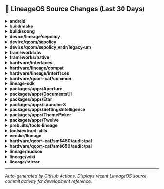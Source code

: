 ## 📜 LineageOS Source Changes (Last 30 Days)

<details>
<summary><b>android</b></summary>

- [e3425b2](https://github.com/LineageOS/android/commit/e3425b2) lineage: Sunset LiveDisplay HIDL
  
  Author: Bruno Martins  
  Date: Mon Aug 18 19:21:26 2025 +0000

- [c624338](https://github.com/LineageOS/android/commit/c624338) manifest: Drop superproject tag
  
  Author: Alexander Koskovich  
  Date: Sun Aug 17 22:12:20 2025 +0000

- [56057a7](https://github.com/LineageOS/android/commit/56057a7) manifest: Unfork cronet
  
  Author: Nolen Johnson  
  Date: Fri Aug 15 20:01:41 2025 +0000

- [050d4d5](https://github.com/LineageOS/android/commit/050d4d5) manifest: Unfork more repos
  
  Author: Michael Bestas  
  Date: Wed Jul 23 19:31:26 2025 +0300

- [dd093eb](https://github.com/LineageOS/android/commit/dd093eb) manifest: Unfork repos with no changes
  
  Author: Michael Bestas  
  Date: Mon Jul 21 14:20:45 2025 +0300


</details>

<details>
<summary><b>build/make</b></summary>

- [7631c3c](https://github.com/LineageOS/android_build/commit/7631c3c) Revert &quot;Drop legacy vboot support.&quot;
  
  Author: Nolen Johnson  
  Date: Mon Aug 11 14:25:30 2025 -0400

- [8401cef](https://github.com/LineageOS/android_build/commit/8401cef) releasetools: Unconditionally store recovery.img in non-A/B OTA
  
  Author: LuK1337  
  Date: Mon Aug 11 14:23:48 2025 -0400

- [5316e57](https://github.com/LineageOS/android_build/commit/5316e57) releasetools: Make recovery patch use bsdiff exclusively
  
  Author: Gérard Parat  
  Date: Mon Aug 11 14:23:47 2025 -0400

- [745a0b1](https://github.com/LineageOS/android_build/commit/745a0b1) build: Enable super image build rules depending on single super block device
  
  Author: Yumi Yukimura  
  Date: Mon Aug 11 14:21:32 2025 -0400

- [60a3fda](https://github.com/LineageOS/android_build/commit/60a3fda) releasetools: Pass non-sparse super_empty.img to update_dynamic_partitions()
  
  Author: Yumi Yukimura  
  Date: Mon Aug 11 14:21:32 2025 -0400

- [670cbe1](https://github.com/LineageOS/android_build/commit/670cbe1) releasetools: build_super_image: Do not set readonly attr
  
  Author: Yumi Yukimura  
  Date: Mon Aug 11 14:21:32 2025 -0400

- [3469556](https://github.com/LineageOS/android_build/commit/3469556) Fix unified a/b zip generation failure
  
  Author: Aaron Kling  
  Date: Sun Jul 27 23:22:14 2025 -0400

- [d27fe35](https://github.com/LineageOS/android_build/commit/d27fe35) releasetools: Fallback to calculated fp if partition fp is missing
  
  Author: Aaron Kling  
  Date: Sun Jul 27 23:22:05 2025 -0400

- [fcc3738](https://github.com/LineageOS/android_build/commit/fcc3738) build: Separate commands in recovery foreach loops
  
  Author: Matt Mower  
  Date: Sat Jul 26 15:22:42 2025 +0100

- [6d27abb](https://github.com/LineageOS/android_build/commit/6d27abb) build: recovery: Support adding device-specific items
  
  Author: Tom Marshall  
  Date: Sat Jul 26 15:09:49 2025 +0100

- [e9e3c97](https://github.com/LineageOS/android_build/commit/e9e3c97) releasetools: squash backuptool support
  
  Author: Chris Soyars  
  Date: Sun Jul 20 16:56:17 2025 +0300

- [69ccf41](https://github.com/LineageOS/android_build/commit/69ccf41) build: ota: Support for install tools in /tmp/install
  
  Author: Tom Marshall  
  Date: Sun Jul 20 16:55:32 2025 +0300

- [81341d0](https://github.com/LineageOS/android_build/commit/81341d0) Add build support for XZ ramdisks
  
  Author: Luca Stefani  
  Date: Sun Jul 20 16:52:52 2025 +0300

- [f20f923](https://github.com/LineageOS/android_build/commit/f20f923) Fix recovery image generation with LZ4 compressed ramdisk
  
  Author: Arne Coucheron  
  Date: Sun Jul 20 16:52:51 2025 +0300

- [d39d7ac](https://github.com/LineageOS/android_build/commit/d39d7ac) build: Introduce android-info-extra.txt support
  
  Author: Bruno Martins  
  Date: Sun Jul 20 16:52:51 2025 +0300

- [2f8f168](https://github.com/LineageOS/android_build/commit/2f8f168) core: Treat vendor/lineage-priv/* as release-keys
  
  Author: LuK1337  
  Date: Sun Jul 20 16:52:51 2025 +0300

- [583d986](https://github.com/LineageOS/android_build/commit/583d986) Conditionally use Unix epoch time for build incremental
  
  Author: Michael Bestas  
  Date: Sun Jul 20 16:52:51 2025 +0300

- [da5e0f6](https://github.com/LineageOS/android_build/commit/da5e0f6) core: Allow overriding device/model/name/fingerprint properties
  
  Author: LuK1337  
  Date: Sun Jul 20 16:52:51 2025 +0300

- [74630ce](https://github.com/LineageOS/android_build/commit/74630ce) Export PRODUCT_BUILD_PROP_OVERRIDES to soong
  
  Author: Luca Stefani  
  Date: Sun Jul 20 16:52:51 2025 +0300

- [fef05fc](https://github.com/LineageOS/android_build/commit/fef05fc) releasetools: Handle build description not ending in -keys
  
  Author: Michael Bestas  
  Date: Sun Jul 20 16:52:51 2025 +0300

- [adb5003](https://github.com/LineageOS/android_build/commit/adb5003) releasetools: Fix fstab path detection when input_file is a path to zip
  
  Author: LuK1337  
  Date: Sun Jul 20 16:52:51 2025 +0300

- [02d080f](https://github.com/LineageOS/android_build/commit/02d080f) releasetools: Add script to sign zips
  
  Author: Gabriele M  
  Date: Sun Jul 20 16:52:51 2025 +0300

- [9c625a2](https://github.com/LineageOS/android_build/commit/9c625a2) releasetools: support reading release keys out of some sort of command
  
  Author: Tom Powell  
  Date: Sun Jul 20 16:52:51 2025 +0300

- [f3f13de](https://github.com/LineageOS/android_build/commit/f3f13de) Add bluetooth to default key map
  
  Author: HZ  
  Date: Sun Jul 20 16:52:51 2025 +0300

- [de770fc](https://github.com/LineageOS/android_build/commit/de770fc) Don&#x27;t set PRODUCT_ENABLE_UFFD_GC by default
  
  Author: Chirayu Desai  
  Date: Sun Jul 20 16:52:51 2025 +0300

- [4b90ddb](https://github.com/LineageOS/android_build/commit/4b90ddb) Add `CHRE_DAEMON_LOAD_INTO_SENSORSPD` to soong_config_variable
  
  Author: Michael Bestas  
  Date: Sun Jul 20 16:52:51 2025 +0300

- [feaa8bf](https://github.com/LineageOS/android_build/commit/feaa8bf) layoutlib: Use wildcard to find device overlays
  
  Author: Dmitrii  
  Date: Sun Jul 20 16:52:51 2025 +0300

- [f824af2](https://github.com/LineageOS/android_build/commit/f824af2) Remove non-existent com.android.ranging package
  
  Author: Thomas Turner  
  Date: Sun Jul 20 16:52:51 2025 +0300

- [c0add17](https://github.com/LineageOS/android_build/commit/c0add17) Disable Traceur for non eng-builds
  
  Author: Aaron Kling  
  Date: Sun Jul 20 16:52:51 2025 +0300

- [e45b7fa](https://github.com/LineageOS/android_build/commit/e45b7fa) Unset BOARD_EXT4_SHARE_DUP_BLOCKS
  
  Author: LuK1337  
  Date: Sun Jul 20 16:52:51 2025 +0300

- [25c709c](https://github.com/LineageOS/android_build/commit/25c709c) build_image: Allow disabling custom inode count calculation
  
  Author: Christian Oder  
  Date: Sun Jul 20 16:52:51 2025 +0300

- [1e56910](https://github.com/LineageOS/android_build/commit/1e56910) releasetools: Use the first entry of a mount point when reading fstab
  
  Author: Brint E. Kriebel  
  Date: Sun Jul 20 16:52:51 2025 +0300

- [eea3865](https://github.com/LineageOS/android_build/commit/eea3865) Edify: Add abort message for bootloader asserts
  
  Author: Matt Mower  
  Date: Sun Jul 20 16:52:51 2025 +0300

- [4f58a70](https://github.com/LineageOS/android_build/commit/4f58a70) ota: Disable downgrade check
  
  Author: Andrew Dodd  
  Date: Sun Jul 20 16:52:51 2025 +0300

- [4963706](https://github.com/LineageOS/android_build/commit/4963706) Add TARGET_RECOVERY_DEFAULT_TOUCH_ROTATION flag
  
  Author: LuK1337  
  Date: Sun Jul 20 16:52:51 2025 +0300

- [0c0e9a3](https://github.com/LineageOS/android_build/commit/0c0e9a3) Remove unused locale data for recovery
  
  Author: Alessandro Astone  
  Date: Sun Jul 20 16:52:50 2025 +0300

- [f4cbb91](https://github.com/LineageOS/android_build/commit/f4cbb91) Add blank_unblank_on_init to PRIVATE_RECOVERY_UI_PROPERTIES
  
  Author: Michael Bestas  
  Date: Sun Jul 20 16:52:50 2025 +0300

- [df6b67a](https://github.com/LineageOS/android_build/commit/df6b67a) Allow setting the recovery density separately from the aapt config
  
  Author: Chirayu Desai  
  Date: Sun Jul 20 16:52:50 2025 +0300

- [c3049a9](https://github.com/LineageOS/android_build/commit/c3049a9) Don&#x27;t enable ADB by default on userdebug builds
  
  Author: Michael Bestas  
  Date: Sun Jul 20 16:52:50 2025 +0300

- [9a71028](https://github.com/LineageOS/android_build/commit/9a71028) Allow override of device asserts, including multi-device support.
  
  Author: Steve Kondik  
  Date: Sun Jul 20 16:52:50 2025 +0300


</details>

<details>
<summary><b>build/soong</b></summary>

- [877867f](https://github.com/LineageOS/android_build_soong/commit/877867f) Revert &quot;Replace qti_kernel_headers with generated_kernel_headers&quot;
  
  Author: Michael Bestas  
  Date: Sun Jul 20 17:40:25 2025 +0300


</details>

<details>
<summary><b>device/lineage/sepolicy</b></summary>

- [2337132](https://github.com/LineageOS/android_device_lineage_sepolicy/commit/2337132) lineage: Remove LiveDisplay HIDL rules
  
  Author: Bruno Martins  
  Date: Sun Aug 17 00:00:52 2025 +0100

- [f17befc](https://github.com/LineageOS/android_device_lineage_sepolicy/commit/f17befc) common: Add AIDL LiveDisplay sysfs HAL
  
  Author: Yumi Yukimura  
  Date: Sat Aug 16 23:03:35 2025 +0100

- [2438a2a](https://github.com/LineageOS/android_device_lineage_sepolicy/commit/2438a2a) qcom: Label AIDL LiveDisplay SDM HAL
  
  Author: LuK1337  
  Date: Sat Aug 16 23:03:03 2025 +0100

- [80894be](https://github.com/LineageOS/android_device_lineage_sepolicy/commit/80894be) common: Add LiveDisplay AIDL interface
  
  Author: LuK1337  
  Date: Sat Aug 16 23:03:03 2025 +0100

- [a9abdf4](https://github.com/LineageOS/android_device_lineage_sepolicy/commit/a9abdf4) common: Remove fastcharge HIDL rules
  
  Author: Michael Bestas  
  Date: Sat Aug 16 23:03:03 2025 +0100

- [ecde594](https://github.com/LineageOS/android_device_lineage_sepolicy/commit/ecde594) common: Label vendor.lineage.health.IFastCharge/default
  
  Author: LuK1337  
  Date: Sat Aug 16 23:03:03 2025 +0100

- [5844045](https://github.com/LineageOS/android_device_lineage_sepolicy/commit/5844045) qcom: Remove cryptfshw remnants
  
  Author: Bruno Martins  
  Date: Sat Aug 16 23:03:01 2025 +0100


</details>

<details>
<summary><b>device/qcom/sepolicy</b></summary>

- [e9336a0](https://github.com/LineageOS/android_device_qcom_sepolicy/commit/e9336a0) AKS: sepolicy for gamepad
  
  Author: quic_farenl  
  Date: Mon Jul 21 14:15:20 2025 +0300

- [7d2161a](https://github.com/LineageOS/android_device_qcom_sepolicy/commit/7d2161a) Revert &quot;sepolicy: Allow isolated_compute_app to be a client of DSP HAL&quot;
  
  Author: Michael Bestas  
  Date: Mon Jul 21 14:15:20 2025 +0300

- [775be6b](https://github.com/LineageOS/android_device_qcom_sepolicy/commit/775be6b) Revert &quot;Add LocAidlGnss service in hal_gnss_service domain&quot;
  
  Author: Michael Bestas  
  Date: Mon Jul 21 14:15:20 2025 +0300


</details>

<details>
<summary><b>device/qcom/sepolicy_vndr/legacy-um</b></summary>

- [fc367b4](https://github.com/LineageOS/android_device_qcom_sepolicy_vndr/commit/fc367b4) sepolicy: holi: Label pmr735a power supply nodes
  
  Author: LuK1337  
  Date: Mon Aug 4 15:56:22 2025 +0200


</details>

<details>
<summary><b>frameworks/av</b></summary>

- [5cad168](https://github.com/LineageOS/android_frameworks_av/commit/5cad168) libstagefright: Conditionally disable `thumbnail_block_model`
  
  Author: ahnet-69  
  Date: Wed Jul 30 16:57:26 2025 +0000


</details>

<details>
<summary><b>frameworks/native</b></summary>

- [3ae992f8](https://github.com/LineageOS/android_frameworks_native/commit/3ae992f8) libgui: reset buffer count to max slots instead of returning BAD_VALUE.
  
  Author: Rajat Yadav  
  Date: Wed Jul 30 01:30:55 2025 +0300


</details>

<details>
<summary><b>hardware/interfaces</b></summary>

- [a29bff7](https://github.com/LineageOS/android_hardware_interfaces/commit/a29bff7) compatibility_matrices: Bring HIDL Radio entries to FCM 7
  
  Author: Yumi Yukimura  
  Date: Mon Aug 11 19:31:45 2025 -0400

- [481d0d8](https://github.com/LineageOS/android_hardware_interfaces/commit/481d0d8) cec: Don&#x27;t spam &quot;Machine is not on the network&quot;
  
  Author: Nolen Johnson  
  Date: Sun Aug 10 22:19:20 2025 -0400

- [9d787eb](https://github.com/LineageOS/android_hardware_interfaces/commit/9d787eb) bluetooth: do not fatally error on unknown packet types
  
  Author: Billy Laws  
  Date: Sun Aug 10 22:19:20 2025 -0400

- [d3e0390](https://github.com/LineageOS/android_hardware_interfaces/commit/d3e0390) audio: Verify that hal implements get_audio_port before calling
  
  Author: Aaron Kling  
  Date: Sun Aug 10 22:19:20 2025 -0400

- [2ac433b](https://github.com/LineageOS/android_hardware_interfaces/commit/2ac433b) compatibility_matrices: Add kernel_config_s_4.14
  
  Author: Michael Bestas  
  Date: Thu Jul 31 00:46:02 2025 +0300

- [ed83fec](https://github.com/LineageOS/android_hardware_interfaces/commit/ed83fec) interfaces: fix disable_configstore
  
  Author: Dmitrii  
  Date: Thu Jul 31 00:46:01 2025 +0300

- [308d97f](https://github.com/LineageOS/android_hardware_interfaces/commit/308d97f) radiocompat: Implement iccCloseLogicalChannelWithSessionInfo()
  
  Author: LuK1337  
  Date: Thu Jul 31 00:46:01 2025 +0300

- [add589f](https://github.com/LineageOS/android_hardware_interfaces/commit/add589f) compatibility_matrices: Allow radio 1.5 on target-level 6
  
  Author: Yumi Yukimura  
  Date: Thu Jul 31 00:46:01 2025 +0300

- [f1b0dfc](https://github.com/LineageOS/android_hardware_interfaces/commit/f1b0dfc) Camera: Remap camera IDs by property if it is defined
  
  Author: Ivan Vecera  
  Date: Thu Jul 31 00:46:01 2025 +0300

- [e8b756c](https://github.com/LineageOS/android_hardware_interfaces/commit/e8b756c) Camera: Maintain set of non-external cameras
  
  Author: Ivan Vecera  
  Date: Thu Jul 31 00:46:01 2025 +0300

- [3f55060](https://github.com/LineageOS/android_hardware_interfaces/commit/3f55060) fpc: Fix potential nullptr derefs
  
  Author: LuK1337  
  Date: Thu Jul 31 00:46:01 2025 +0300

- [53af31a](https://github.com/LineageOS/android_hardware_interfaces/commit/53af31a) Revert &quot;fpc: keep fpc in system-background&quot;
  
  Author: Jake Weinstein  
  Date: Thu Jul 31 00:46:01 2025 +0300

- [ace5734](https://github.com/LineageOS/android_hardware_interfaces/commit/ace5734) btaudio: aidl: add 16 bit sample rate for aptX offloading
  
  Author: klozz  
  Date: Thu Jul 31 00:46:01 2025 +0300

- [a3647b0](https://github.com/LineageOS/android_hardware_interfaces/commit/a3647b0) btaudio: aidl: Support offloading all LDAC qualities
  
  Author: Adithya R  
  Date: Thu Jul 31 00:46:01 2025 +0300

- [94b0639](https://github.com/LineageOS/android_hardware_interfaces/commit/94b0639) camera: Make overrideFormat from reserved fields opt-in
  
  Author: Rohit Sekhar  
  Date: Thu Jul 31 00:46:01 2025 +0300

- [3965516](https://github.com/LineageOS/android_hardware_interfaces/commit/3965516) frameworks: Update HIDL overrideFormat from HAL
  
  Author: Abhijit Trivedi  
  Date: Thu Jul 31 00:46:01 2025 +0300


</details>

<details>
<summary><b>hardware/lineage/compat</b></summary>

- [6fc7494](https://github.com/LineageOS/android_hardware_lineage_compat/commit/6fc7494) compat: Provide libui-v34
  
  Author: Frost  
  Date: Wed Jul 30 17:04:35 2025 +0300

- [1628d05](https://github.com/LineageOS/android_hardware_lineage_compat/commit/1628d05) compat: Provide libaudioroute-v34
  
  Author: basamaryan  
  Date: Mon Jul 21 11:41:18 2025 +0000


</details>

<details>
<summary><b>hardware/lineage/interfaces</b></summary>

- [8f9bf70](https://github.com/LineageOS/android_hardware_lineage_interfaces/commit/8f9bf70) livedisplay: Sunset HIDL
  
  Author: Bruno Martins  
  Date: Mon Aug 18 19:21:25 2025 +0000

- [24128f2](https://github.com/LineageOS/android_hardware_lineage_interfaces/commit/24128f2) fastcharge: Sunset HIDL
  
  Author: Michael Bestas  
  Date: Mon Aug 18 19:21:25 2025 +0000

- [ffee52d](https://github.com/LineageOS/android_hardware_lineage_interfaces/commit/ffee52d) livedisplay: sdm: Initial AIDL port
  
  Author: LuK1337  
  Date: Mon Aug 18 19:21:25 2025 +0000

- [7c08240](https://github.com/LineageOS/android_hardware_lineage_interfaces/commit/7c08240) livedisplay: Add AIDL interface
  
  Author: LuK1337  
  Date: Mon Aug 18 19:21:25 2025 +0000

- [92b86da](https://github.com/LineageOS/android_hardware_lineage_interfaces/commit/92b86da) health: Clean up ChargingControl includes
  
  Author: Bruno Martins  
  Date: Mon Aug 18 19:21:25 2025 +0000

- [b1cb282](https://github.com/LineageOS/android_hardware_lineage_interfaces/commit/b1cb282) health: Explicitly declare AIDL version in VINTF
  
  Author: Bruno Martins  
  Date: Mon Aug 18 19:21:25 2025 +0000

- [06f759c](https://github.com/LineageOS/android_hardware_lineage_interfaces/commit/06f759c) health: Implement IFastCharge interface
  
  Author: LuK1337  
  Date: Mon Aug 18 19:21:25 2025 +0000

- [08503d5](https://github.com/LineageOS/android_hardware_lineage_interfaces/commit/08503d5) Remove old Broadcom NFC impl
  
  Author: Bruno Martins  
  Date: Sun Aug 17 17:44:24 2025 +0000


</details>

<details>
<summary><b>hardware/qcom-caf/common</b></summary>

- [8e91e46](https://github.com/LineageOS/android_hardware_qcom-caf_common/commit/8e91e46) rfs: Add modem_firmware to RFS install targets
  
  Author: kmiit  
  Date: Sun Aug 10 08:43:34 2025 +0000

- [9c45155](https://github.com/LineageOS/android_hardware_qcom-caf_common/commit/9c45155) qcom: Map kernel headers to generated_kernel_headers
  
  Author: Michael Bestas  
  Date: Sun Jul 20 23:36:59 2025 +0300

- [3be73bc](https://github.com/LineageOS/android_hardware_qcom-caf_common/commit/3be73bc) qcom: Split soong configs for STHAL
  
  Author: Michael Bestas  
  Date: Sun Jul 20 23:36:56 2025 +0300

- [76dca5b](https://github.com/LineageOS/android_hardware_qcom-caf_common/commit/76dca5b) common: Add liboemcrypto.so to vendor linker config
  
  Author: LuK1337  
  Date: Sun Jul 20 22:01:03 2025 +0200


</details>

<details>
<summary><b>lineage-sdk</b></summary>

- [3831b61](https://github.com/LineageOS/android_lineage-sdk/commit/3831b61) sdk: Remove LiveDisplay HIDL support
  
  Author: Bruno Martins  
  Date: Sat Aug 16 20:42:12 2025 +0200

- [ff48520](https://github.com/LineageOS/android_lineage-sdk/commit/ff48520) Wire up AIDL LiveDisplay HAL
  
  Author: LuK1337  
  Date: Sat Aug 16 20:37:46 2025 +0200

- [e3790a3](https://github.com/LineageOS/android_lineage-sdk/commit/e3790a3) sdk: Add lineagehealth IFastCharge interface support
  
  Author: LuK1337  
  Date: Sat Aug 16 20:37:44 2025 +0200

- [16a2a81](https://github.com/LineageOS/android_lineage-sdk/commit/16a2a81) LineageHardwareManager: Restore FEATURE_SUNLIGHT_ENHANCEMENT case
  
  Author: Bruno Martins  
  Date: Sat Aug 16 15:09:44 2025 +0100

- [c4ce388](https://github.com/LineageOS/android_lineage-sdk/commit/c4ce388) health: Fix limit notification
  
  Author: Luofan Chen  
  Date: Wed Jul 30 01:44:48 2025 +0300

- [cea2b3c](https://github.com/LineageOS/android_lineage-sdk/commit/cea2b3c) health: Implement new charging control battery listener
  
  Author: Luofan Chen  
  Date: Wed Jul 30 01:44:46 2025 +0300


</details>

<details>
<summary><b>packages/apps/Aperture</b></summary>

- [82d6068](https://github.com/LineageOS/android_packages_apps_Aperture/commit/82d6068) Aperture: Update CameraX to 1.5.0-rc01
  
  Author: LuK1337  
  Date: Wed Aug 13 20:29:33 2025 +0200

- [f1d7cb0](https://github.com/LineageOS/android_packages_apps_Aperture/commit/f1d7cb0) Aperture: Update CameraX to 1.5.0-beta02
  
  Author: LuK1337  
  Date: Wed Aug 13 19:38:01 2025 +0200

- [7f948a8](https://github.com/LineageOS/android_packages_apps_Aperture/commit/7f948a8) Automatic translation import
  
  Author: LineageOS Infra  
  Date: Fri Aug 1 21:13:43 2025 +0000


</details>

<details>
<summary><b>packages/apps/DocumentsUI</b></summary>

- [deb341e](https://github.com/LineageOS/android_packages_apps_DocumentsUI/commit/deb341e) DocumentsUI: add icons for shortcuts
  
  Author: Timi Rautamäki  
  Date: Wed Jul 30 01:27:22 2025 +0300

- [12dabaa](https://github.com/LineageOS/android_packages_apps_DocumentsUI/commit/12dabaa) DocumentsUI: add feature for adding shortcuts to launcher
  
  Author: Timi Rautamäki  
  Date: Wed Jul 30 01:27:22 2025 +0300

- [e4f8af6](https://github.com/LineageOS/android_packages_apps_DocumentsUI/commit/e4f8af6) DocumentsUI: Bring in the new icon
  
  Author: Asher Simonds  
  Date: Wed Jul 30 01:27:17 2025 +0300


</details>

<details>
<summary><b>packages/apps/Etar</b></summary>

- [a776cef](https://github.com/LineageOS/android_packages_apps_Etar/commit/a776cef) Etar: ./gradlew generateBp
  
  Author: LuK1337  
  Date: Fri Aug 1 10:42:49 2025 +0200

- [1d22fbf](https://github.com/LineageOS/android_packages_apps_Etar/commit/1d22fbf) Merge tag &#x27;v1.0.51&#x27; of https://github.com/Etar-Group/Etar-Calendar into lineage-23.0
  
  Author: LuK1337  
  Date: Fri Aug 1 10:39:45 2025 +0200

- [4ad343e](https://github.com/LineageOS/android_packages_apps_Etar/commit/4ad343e) New version 1.0.51
  
  Author: Gitsaibot  
  Date: Fri Aug 1 09:20:46 2025 +0200

- [5b1382a](https://github.com/LineageOS/android_packages_apps_Etar/commit/5b1382a) Bump gradle version
  
  Author: Jochen Sprickerhof  
  Date: Fri Aug 1 08:57:35 2025 +0200

- [cbda6f1](https://github.com/LineageOS/android_packages_apps_Etar/commit/cbda6f1) Update time zone database to 2025b
  
  Author: Jochen Sprickerhof  
  Date: Fri Aug 1 08:46:30 2025 +0200

- [f67a527](https://github.com/LineageOS/android_packages_apps_Etar/commit/f67a527) Fix Event date picker for end date always preselects start
  
  Author: Gitsaibot  
  Date: Fri Aug 1 08:20:47 2025 +0200

- [ce5e43d](https://github.com/LineageOS/android_packages_apps_Etar/commit/ce5e43d) Bump org.jetbrains.gradle.plugin.idea-ext from 1.1.10 to 1.2
  
  Author: dependabot[bot]  
  Date: Fri Aug 1 08:06:03 2025 +0200

- [529b1b7](https://github.com/LineageOS/android_packages_apps_Etar/commit/529b1b7) Bump androidx.lifecycle:lifecycle-livedata-ktx from 2.9.1 to 2.9.2
  
  Author: dependabot[bot]  
  Date: Fri Aug 1 08:04:31 2025 +0200

- [5ac014f](https://github.com/LineageOS/android_packages_apps_Etar/commit/5ac014f) Bump agp from 8.11.0 to 8.11.1
  
  Author: dependabot[bot]  
  Date: Fri Aug 1 08:04:08 2025 +0200

- [72d13f7](https://github.com/LineageOS/android_packages_apps_Etar/commit/72d13f7) Translated using Weblate (Korean)
  
  Author: 안세훈  
  Date: Fri Aug 1 08:00:51 2025 +0200

- [c3fb32a](https://github.com/LineageOS/android_packages_apps_Etar/commit/c3fb32a) Translated using Weblate (Ukrainian)
  
  Author: Максим Горпиніч  
  Date: Fri Aug 1 08:00:51 2025 +0200

- [85b6063](https://github.com/LineageOS/android_packages_apps_Etar/commit/85b6063) Translated using Weblate (Latvian)
  
  Author: Edgars Andersons  
  Date: Fri Aug 1 08:00:51 2025 +0200

- [ba766fb](https://github.com/LineageOS/android_packages_apps_Etar/commit/ba766fb) Translated using Weblate (French)
  
  Author: Antonin Del Fabbro  
  Date: Fri Aug 1 08:00:51 2025 +0200

- [af6186b](https://github.com/LineageOS/android_packages_apps_Etar/commit/af6186b) Translated using Weblate (French)
  
  Author: Antonin Del Fabbro  
  Date: Fri Aug 1 08:00:51 2025 +0200

- [0198526](https://github.com/LineageOS/android_packages_apps_Etar/commit/0198526) Translated using Weblate (Dutch)
  
  Author: Stephan Paternotte  
  Date: Fri Aug 1 08:00:51 2025 +0200

- [813508a](https://github.com/LineageOS/android_packages_apps_Etar/commit/813508a) Translated using Weblate (Japanese)
  
  Author: Kazushi Hayama  
  Date: Fri Aug 1 08:00:51 2025 +0200

- [0320df9](https://github.com/LineageOS/android_packages_apps_Etar/commit/0320df9) Translated using Weblate (German)
  
  Author: skdubg  
  Date: Fri Aug 1 08:00:51 2025 +0200

- [dea7730](https://github.com/LineageOS/android_packages_apps_Etar/commit/dea7730) Translated using Weblate (Czech)
  
  Author: Fjuro  
  Date: Fri Aug 1 08:00:51 2025 +0200

- [6f2ca62](https://github.com/LineageOS/android_packages_apps_Etar/commit/6f2ca62) Replace Activity with Context so that the function isSystemInDarkTheme() can be called with any context.
  
  Author: Gitsaibot  
  Date: Thu Jul 31 19:47:19 2025 +0200

- [3739be8](https://github.com/LineageOS/android_packages_apps_Etar/commit/3739be8) Improve readability of &quot;guest badge&quot; and solve lint warnings
  
  Author: Gitsaibot  
  Date: Thu Jul 31 19:47:19 2025 +0200

- [d894020](https://github.com/LineageOS/android_packages_apps_Etar/commit/d894020) Replace deprecated onBackPressed() with getOnBackPressedDispatcher()
  
  Author: Gitsaibot  
  Date: Thu Jul 31 19:47:19 2025 +0200

- [7878e3c](https://github.com/LineageOS/android_packages_apps_Etar/commit/7878e3c) Improve guest selection style so that the colors match the different themes. Also added support for vectorDrawables.
  
  Author: Gitsaibot  
  Date: Mon Jul 28 14:11:10 2025 +0200

- [e30b6fe](https://github.com/LineageOS/android_packages_apps_Etar/commit/e30b6fe) Replace baseline vector icon with the corresponding outline version.
  
  Author: Gitsaibot  
  Date: Sun Jul 27 14:06:09 2025 +0200

- [7328e28](https://github.com/LineageOS/android_packages_apps_Etar/commit/7328e28) Revert &quot;Enable automatic per-app language support (Closes: #1497)&quot;
  
  Author: LuK1337  
  Date: Fri Jul 25 23:52:56 2025 +0200

- [be205f6](https://github.com/LineageOS/android_packages_apps_Etar/commit/be205f6) Etar: Hardcode Build.VERSION_CODES.VANILLA_ICE_CREAM to 35
  
  Author: LuK1337  
  Date: Fri Jul 25 23:52:56 2025 +0200

- [d529679](https://github.com/LineageOS/android_packages_apps_Etar/commit/d529679) Etar: Override androidx.startup.InitializationProvider authority name
  
  Author: Michael Bestas  
  Date: Fri Jul 25 23:52:56 2025 +0200

- [d25bdf4](https://github.com/LineageOS/android_packages_apps_Etar/commit/d25bdf4) Etar: Switch back to AOSP application name
  
  Author: Michael Bestas  
  Date: Fri Jul 25 23:52:56 2025 +0200

- [f20d1fb](https://github.com/LineageOS/android_packages_apps_Etar/commit/f20d1fb) Etar: Dynamic icon
  
  Author: Asher Simonds  
  Date: Fri Jul 25 23:52:56 2025 +0200

- [2fef515](https://github.com/LineageOS/android_packages_apps_Etar/commit/2fef515) Etar: Bring in the new icon
  
  Author: Asher Simonds  
  Date: Fri Jul 25 23:52:56 2025 +0200

- [fecffe4](https://github.com/LineageOS/android_packages_apps_Etar/commit/fecffe4) Etar: Add GitHub actions build workflow
  
  Author: LuK1337  
  Date: Fri Jul 25 23:52:56 2025 +0200

- [0a0b7b1](https://github.com/LineageOS/android_packages_apps_Etar/commit/0a0b7b1) Etar: Switch to non-ktx androidx.preference:preference
  
  Author: LuK1337  
  Date: Fri Jul 25 23:52:56 2025 +0200

- [725cc98](https://github.com/LineageOS/android_packages_apps_Etar/commit/725cc98) Etar: Setup AOSP build
  
  Author: LuK1337  
  Date: Fri Jul 25 23:52:55 2025 +0200

- [7c3911c](https://github.com/LineageOS/android_packages_apps_Etar/commit/7c3911c) Drop checkPermission
  
  Author: Jochen Sprickerhof  
  Date: Fri Jul 25 20:55:34 2025 +0200

- [c02baf3](https://github.com/LineageOS/android_packages_apps_Etar/commit/c02baf3) Replace PI_FLAG_IMMUTABLE by it&#x27;s definition
  
  Author: Jochen Sprickerhof  
  Date: Fri Jul 25 20:55:34 2025 +0200

- [d6cb2f8](https://github.com/LineageOS/android_packages_apps_Etar/commit/d6cb2f8) Remove more unneeded functions
  
  Author: Gitsaibot  
  Date: Fri Jul 25 20:32:28 2025 +0200

- [1cfdee9](https://github.com/LineageOS/android_packages_apps_Etar/commit/1cfdee9) Remove unneeded functions
  
  Author: Gitsaibot  
  Date: Fri Jul 25 20:32:28 2025 +0200

- [4ad602b](https://github.com/LineageOS/android_packages_apps_Etar/commit/4ad602b) Remove unnecessary SDK checks
  
  Author: Gitsaibot  
  Date: Fri Jul 25 20:32:28 2025 +0200

- [bb94136](https://github.com/LineageOS/android_packages_apps_Etar/commit/bb94136) Remove PrimaryColor Pref
  
  Author: Gitsaibot  
  Date: Fri Jul 25 20:32:28 2025 +0200

- [a4a8036](https://github.com/LineageOS/android_packages_apps_Etar/commit/a4a8036) Fix &quot;jvmTarget is deprecated&quot;
  
  Author: Gitsaibot  
  Date: Fri Jul 25 20:32:28 2025 +0200

- [e6b4e1e](https://github.com/LineageOS/android_packages_apps_Etar/commit/e6b4e1e) Remove unused import directive
  
  Author: Gitsaibot  
  Date: Fri Jul 25 20:32:28 2025 +0200

- [b428755](https://github.com/LineageOS/android_packages_apps_Etar/commit/b428755) New version 1.0.50
  
  Author: Gitsaibot  
  Date: Wed Jul 23 03:20:21 2025 +0200

- [1777ff2](https://github.com/LineageOS/android_packages_apps_Etar/commit/1777ff2) Translated using Weblate (German)
  
  Author: nautilusx  
  Date: Wed Jul 23 03:08:19 2025 +0200

- [56279f1](https://github.com/LineageOS/android_packages_apps_Etar/commit/56279f1) Translated using Weblate (Slovak)
  
  Author: Milan Šalka  
  Date: Wed Jul 23 03:08:19 2025 +0200

- [e6d7e2a](https://github.com/LineageOS/android_packages_apps_Etar/commit/e6d7e2a) Translated using Weblate (Swedish)
  
  Author: Kristoffer Grundström  
  Date: Wed Jul 23 03:08:19 2025 +0200

- [5eddc53](https://github.com/LineageOS/android_packages_apps_Etar/commit/5eddc53) Translated using Weblate (Swedish)
  
  Author: Kristoffer Grundström  
  Date: Wed Jul 23 03:08:19 2025 +0200

- [4b6373d](https://github.com/LineageOS/android_packages_apps_Etar/commit/4b6373d) Translated using Weblate (Dutch)
  
  Author: Stephan Paternotte  
  Date: Wed Jul 23 03:08:19 2025 +0200

- [e0cff50](https://github.com/LineageOS/android_packages_apps_Etar/commit/e0cff50) Translated using Weblate (Dutch)
  
  Author: Stephan Paternotte  
  Date: Wed Jul 23 03:08:19 2025 +0200

- [76dacec](https://github.com/LineageOS/android_packages_apps_Etar/commit/76dacec) Translated using Weblate (Latvian)
  
  Author: Edgars Andersons  
  Date: Wed Jul 23 03:08:19 2025 +0200

- [d257640](https://github.com/LineageOS/android_packages_apps_Etar/commit/d257640) Translated using Weblate (Italian)
  
  Author: Random  
  Date: Wed Jul 23 03:08:19 2025 +0200

- [8a76d27](https://github.com/LineageOS/android_packages_apps_Etar/commit/8a76d27) Translated using Weblate (Hebrew)
  
  Author: Yaron Shahrabani  
  Date: Wed Jul 23 03:08:19 2025 +0200

- [113691f](https://github.com/LineageOS/android_packages_apps_Etar/commit/113691f) Translated using Weblate (Czech)
  
  Author: Fjuro  
  Date: Wed Jul 23 03:08:19 2025 +0200

- [a5b17c0](https://github.com/LineageOS/android_packages_apps_Etar/commit/a5b17c0) Translated using Weblate (German)
  
  Author: nautilusx  
  Date: Wed Jul 23 03:08:19 2025 +0200

- [26b2e92](https://github.com/LineageOS/android_packages_apps_Etar/commit/26b2e92) Translated using Weblate (Korean)
  
  Author: 안세훈  
  Date: Wed Jul 23 03:08:19 2025 +0200

- [bff4a83](https://github.com/LineageOS/android_packages_apps_Etar/commit/bff4a83) fix datePicker returns incorrect date
  
  Author: Gitsaibot  
  Date: Wed Jul 23 03:04:59 2025 +0200

- [9a3ad0d](https://github.com/LineageOS/android_packages_apps_Etar/commit/9a3ad0d) Set input mode to clock for TimePicker
  
  Author: Gitsaibot  
  Date: Mon Jul 21 18:24:16 2025 +0200

- [9f94053](https://github.com/LineageOS/android_packages_apps_Etar/commit/9f94053) Add missing style attribute for label of the 4th day
  
  Author: Gitsaibot  
  Date: Mon Jul 21 18:23:40 2025 +0200

- [6dcc687](https://github.com/LineageOS/android_packages_apps_Etar/commit/6dcc687) Make key non-nullable in CalendarDataStore
  
  Author: Michael Bestas  
  Date: Mon Jul 21 00:13:38 2025 +0200


</details>

<details>
<summary><b>packages/apps/Launcher3</b></summary>

- [9748f62](https://github.com/LineageOS/android_packages_apps_Launcher3/commit/9748f62) Launcher3: Add permission for contextual search
  
  Author: Pranav Vashi  
  Date: Tue Aug 12 20:58:47 2025 +0200

- [55d16d8](https://github.com/LineageOS/android_packages_apps_Launcher3/commit/55d16d8) Launcher3: Make taskbar start aligned in all grid sizes
  
  Author: Michael Bestas  
  Date: Tue Jul 29 14:37:17 2025 +0000


</details>

<details>
<summary><b>packages/apps/SettingsIntelligence</b></summary>

- [cc1a49f](https://github.com/LineageOS/android_packages_apps_SettingsIntelligence/commit/cc1a49f) SettingsIntelligence: Search: Skip showing a few packages
  
  Author: Michael W  
  Date: Thu Jul 31 01:14:56 2025 +0300

- [47fa3d3](https://github.com/LineageOS/android_packages_apps_SettingsIntelligence/commit/47fa3d3) SettingsIntelligence: Regen database on build version change
  
  Author: Luca Stefani  
  Date: Thu Jul 31 01:14:56 2025 +0300

- [8e09c77](https://github.com/LineageOS/android_packages_apps_SettingsIntelligence/commit/8e09c77) SettingsIntelligence: Bring in the new icon
  
  Author: Asher Simonds  
  Date: Thu Jul 31 01:14:52 2025 +0300


</details>

<details>
<summary><b>packages/apps/ThemePicker</b></summary>

- [a4c51d0](https://github.com/LineageOS/android_packages_apps_ThemePicker/commit/a4c51d0) ThemePicker: default to TONAL_SPOT for invalid Styles
  
  Author: Cosmin Tanislav  
  Date: Thu Jul 31 15:25:00 2025 +0300

- [2a30e8d](https://github.com/LineageOS/android_packages_apps_ThemePicker/commit/2a30e8d) ThemePicker: Fix hardcoded launcher package name
  
  Author: basamaryan  
  Date: Thu Jul 31 15:25:00 2025 +0300

- [78101bd](https://github.com/LineageOS/android_packages_apps_ThemePicker/commit/78101bd) ThemePicker: Allow text scroll in options title
  
  Author: Ido Ben-Hur  
  Date: Thu Jul 31 15:25:00 2025 +0300

- [80a03b3](https://github.com/LineageOS/android_packages_apps_ThemePicker/commit/80a03b3) ThemePicker: Use the new material switch to match with settings
  
  Author: Ido Ben-Hur  
  Date: Thu Jul 31 15:25:00 2025 +0300

- [effcdd3](https://github.com/LineageOS/android_packages_apps_ThemePicker/commit/effcdd3) ThemePicker: Many UI / layout consistency fixes &amp; improvements
  
  Author: Ido Ben-Hur  
  Date: Thu Jul 31 15:25:00 2025 +0300

- [7d7505c](https://github.com/LineageOS/android_packages_apps_ThemePicker/commit/7d7505c) ThemePicker: Show our apps in icon previews
  
  Author: Demon000  
  Date: Thu Jul 31 15:25:00 2025 +0300

- [921a622](https://github.com/LineageOS/android_packages_apps_ThemePicker/commit/921a622) ThemePicker: Vertically center the text of customization options
  
  Author: Ido Ben-Hur  
  Date: Thu Jul 31 15:25:00 2025 +0300

- [8d4c0a3](https://github.com/LineageOS/android_packages_apps_ThemePicker/commit/8d4c0a3) ThemePicker: Bring back fonts, icon pack, shape customization
  
  Author: Anay Wadhera  
  Date: Thu Jul 31 15:25:00 2025 +0300

- [877d588](https://github.com/LineageOS/android_packages_apps_ThemePicker/commit/877d588) stub: Import extra color bundles from TQ2A.230305.008.C1
  
  Author: Michael Bestas  
  Date: Thu Jul 31 15:25:00 2025 +0300


</details>

<details>
<summary><b>packages/apps/Twelve</b></summary>

- [397c8ca](https://github.com/LineageOS/android_packages_apps_Twelve/commit/397c8ca) Automatic translation import
  
  Author: LineageOS Infra  
  Date: Fri Aug 1 21:13:55 2025 +0000

- [8b48e37](https://github.com/LineageOS/android_packages_apps_Twelve/commit/8b48e37) Twelve: Fix typo in string name
  
  Author: Inhishonor  
  Date: Fri Aug 1 19:45:36 2025 +0000

- [040bd2d](https://github.com/LineageOS/android_packages_apps_Twelve/commit/040bd2d) Twelve: Let the app handle view intents with genre content URIs
  
  Author: Sebastiano Barezzi  
  Date: Sun Jul 20 18:08:46 2025 +0200

- [5298370](https://github.com/LineageOS/android_packages_apps_Twelve/commit/5298370) Twelve: Don&#x27;t hardcode MediaStore mime types
  
  Author: Sebastiano Barezzi  
  Date: Sun Jul 20 17:46:02 2025 +0200

- [51e1521](https://github.com/LineageOS/android_packages_apps_Twelve/commit/51e1521) Twelve: ProviderSelectorDialogFragment: Highlight current provider
  
  Author: Sebastiano Barezzi  
  Date: Sun Jul 20 14:42:36 2025 +0200

- [2c9e9fa](https://github.com/LineageOS/android_packages_apps_Twelve/commit/2c9e9fa) Twelve: BaseMediaItemView: Implement states
  
  Author: Sebastiano Barezzi  
  Date: Sun Jul 20 14:42:36 2025 +0200

- [9359d9a](https://github.com/LineageOS/android_packages_apps_Twelve/commit/9359d9a) Twelve: ListItem: Implement states, dim support and rounded corners
  
  Author: Sebastiano Barezzi  
  Date: Sun Jul 20 14:42:36 2025 +0200

- [82dce9f](https://github.com/LineageOS/android_packages_apps_Twelve/commit/82dce9f) Twelve: Add missing content description
  
  Author: Sebastiano Barezzi  
  Date: Sun Jul 20 14:42:36 2025 +0200

- [b8c325c](https://github.com/LineageOS/android_packages_apps_Twelve/commit/b8c325c) Twelve: Move KAPT block to the right place
  
  Author: Sebastiano Barezzi  
  Date: Sun Jul 20 14:42:36 2025 +0200

- [10e7cb2](https://github.com/LineageOS/android_packages_apps_Twelve/commit/10e7cb2) Twelve: Random code cleanup
  
  Author: Sebastiano Barezzi  
  Date: Sun Jul 20 14:42:36 2025 +0200

- [1aebdd7](https://github.com/LineageOS/android_packages_apps_Twelve/commit/1aebdd7) Twelve: New now playing stats bottom sheet
  
  Author: Sebastiano Barezzi  
  Date: Sun Jul 20 13:39:53 2025 +0200

- [42fd32a](https://github.com/LineageOS/android_packages_apps_Twelve/commit/42fd32a) Twelve: Remove unused import
  
  Author: Sebastiano Barezzi  
  Date: Sun Jul 20 13:39:53 2025 +0200

- [463325a](https://github.com/LineageOS/android_packages_apps_Twelve/commit/463325a) Twelve: Add Jellyfin suggestions
  
  Author: Timi  
  Date: Sun Jul 20 13:02:16 2025 +0300


</details>

<details>
<summary><b>prebuilts/tools-lineage</b></summary>

- [6122a66](https://github.com/LineageOS/android_prebuilts_tools-lineage/commit/6122a66) tools-lineage: Expose `mogrify` as `prebuilt_build_tool`
  
  Author: Yumi Yukimura  
  Date: Fri Aug 15 17:26:44 2025 +0800


</details>

<details>
<summary><b>tools/extract-utils</b></summary>

- [65b9f3a](https://github.com/LineageOS/android_tools_extract-utils/commit/65b9f3a) extract_utils: sort only groups of blobs
  
  Author: LuK1337  
  Date: Thu Aug 7 08:53:25 2025 +0200


</details>

<details>
<summary><b>vendor/lineage</b></summary>

- [b3e6f3a](https://github.com/LineageOS/android_vendor_lineage/commit/b3e6f3a) charger: Convert to Android.bp
  
  Author: Yumi Yukimura  
  Date: Mon Aug 18 19:26:28 2025 +0000

- [3b29ed3](https://github.com/LineageOS/android_vendor_lineage/commit/3b29ed3) bootanimation: Convert to Android.bp
  
  Author: Yumi Yukimura  
  Date: Mon Aug 18 19:26:28 2025 +0000

- [2d4dffd](https://github.com/LineageOS/android_vendor_lineage/commit/2d4dffd) lineage: Convert build-manifest.xml to Android.bp
  
  Author: Yumi Yukimura  
  Date: Mon Aug 18 19:26:28 2025 +0000

- [6d29d0c](https://github.com/LineageOS/android_vendor_lineage/commit/6d29d0c) config: Remove LiveDisplay HIDL from FCM
  
  Author: Bruno Martins  
  Date: Mon Aug 18 19:21:25 2025 +0000

- [b105652](https://github.com/LineageOS/android_vendor_lineage/commit/b105652) config: Remove fastcharge HIDL from FCM
  
  Author: Michael Bestas  
  Date: Mon Aug 18 19:21:25 2025 +0000

- [d52e994](https://github.com/LineageOS/android_vendor_lineage/commit/d52e994) config: Add vendor.lineage.livedisplay V1
  
  Author: LuK1337  
  Date: Mon Aug 18 19:21:25 2025 +0000

- [c0b4337](https://github.com/LineageOS/android_vendor_lineage/commit/c0b4337) config: Use a more accurate approach to locate device makefile for EPPE
  
  Author: Yumi Yukimura  
  Date: Mon Aug 18 15:14:27 2025 +0000

- [94968e7](https://github.com/LineageOS/android_vendor_lineage/commit/94968e7) APNs: Add Inwi (Morocco)
  
  Author: Onelots  
  Date: Sun Aug 17 20:43:26 2025 +0200

- [b9bca14](https://github.com/LineageOS/android_vendor_lineage/commit/b9bca14) kernel: Introduce macros for comparing versions and make use of them
  
  Author: LuK1337  
  Date: Sun Aug 17 17:45:37 2025 +0200

- [305124a](https://github.com/LineageOS/android_vendor_lineage/commit/305124a) release: Bump Security String to 2025-08-01
  
  Author: Michael Bestas  
  Date: Wed Aug 13 03:31:34 2025 +0000

- [1ab1a74](https://github.com/LineageOS/android_vendor_lineage/commit/1ab1a74) vars: August 2025 Security Update
  
  Author: Michael Bestas  
  Date: Tue Aug 12 19:02:02 2025 +0000

- [a3cc137](https://github.com/LineageOS/android_vendor_lineage/commit/a3cc137) Reapply &quot;lineage: Add framework compatibility matrix for Lineage HALs&quot;
  
  Author: LuK1337  
  Date: Sat Aug 9 11:09:16 2025 +0200

- [69945d6](https://github.com/LineageOS/android_vendor_lineage/commit/69945d6) Update APN settings for Odido/T-Mobile NL
  
  Author: Yannick Binnenweg  
  Date: Mon Aug 4 18:05:15 2025 +0000

- [fd1f593](https://github.com/LineageOS/android_vendor_lineage/commit/fd1f593) build: Make {aosp,clo}remote work when not in the root dir of the repo
  
  Author: LuK1337  
  Date: Wed Jul 30 21:46:20 2025 +0000

- [fa57999](https://github.com/LineageOS/android_vendor_lineage/commit/fa57999) build: Drop VARIANT_DEFCONFIG/SELINUX_DEFCONFIG support
  
  Author: Michael Bestas  
  Date: Wed Jul 30 14:03:05 2025 +0000

- [46fea3f](https://github.com/LineageOS/android_vendor_lineage/commit/46fea3f) build: Drop separate recovery kernel support
  
  Author: Michael Bestas  
  Date: Wed Jul 30 14:03:05 2025 +0000

- [ca679dc](https://github.com/LineageOS/android_vendor_lineage/commit/ca679dc) release: Remove no longer used Pixel flags
  
  Author: Michael Bestas  
  Date: Wed Jul 30 03:07:13 2025 +0300

- [47a3088](https://github.com/LineageOS/android_vendor_lineage/commit/47a3088) apns: Update US Mobile APNs
  
  Author: Alexander Koskovich  
  Date: Tue Jul 29 22:45:19 2025 +0000

- [b3a50f2](https://github.com/LineageOS/android_vendor_lineage/commit/b3a50f2) apns: Add AT&amp;T 5G NSA &amp; SA APNs (310
  
  Author: 410) from att5g[sa]_us-64000000006  
  Date: Alexander Koskovich|Sat Jul 26 19:27:45 2025 +0000

- [0904318](https://github.com/LineageOS/android_vendor_lineage/commit/0904318) Revert &quot;soong: Make mkdir install dir optional&quot;
  
  Author: LuK1337  
  Date: Sat Jul 26 10:51:22 2025 +0200

- [a69dfb1](https://github.com/LineageOS/android_vendor_lineage/commit/a69dfb1) apns-conf: Update carriers from the Philippines
  
  Author: Marc Bourgoin  
  Date: Fri Jul 25 18:22:57 2025 +0000

- [39d7fef](https://github.com/LineageOS/android_vendor_lineage/commit/39d7fef) apns: Update Verizon (311
  
  Author: 480) from verizon_us-64000000022  
  Date: Alexander Koskovich|Fri Jul 25 09:55:14 2025 -0400

- [69dee3f](https://github.com/LineageOS/android_vendor_lineage/commit/69dee3f) apns: Update Xfinity Mobile MVNO (311
  
  Author: 480) from xfinity_us-64000000012  
  Date: Alexander Koskovich|Fri Jul 25 09:55:10 2025 -0400

- [6453756](https://github.com/LineageOS/android_vendor_lineage/commit/6453756) Add mvno_match_data to StraightTalk Verizon
  
  Author: Alexander Koskovich  
  Date: Fri Jul 25 09:55:06 2025 -0400

- [e41ae16](https://github.com/LineageOS/android_vendor_lineage/commit/e41ae16) kernel: Fix building x86 kernel with GCC
  
  Author: Yumi Yukimura  
  Date: Tue Jul 22 20:27:25 2025 +0000

- [c8ecd22](https://github.com/LineageOS/android_vendor_lineage/commit/c8ecd22) kernel: Sign kernel modules only if CONFIG_MODULE_SIG_FORMAT=y
  
  Author: Yumi Yukimura  
  Date: Tue Jul 22 20:27:25 2025 +0000

- [8c65077](https://github.com/LineageOS/android_vendor_lineage/commit/8c65077) kernel: Fix build when device does not set BOARD_SYSTEM_KERNEL_MODULES_LOAD
  
  Author: Yumi Yukimura  
  Date: Tue Jul 22 20:27:25 2025 +0000

- [56ed385](https://github.com/LineageOS/android_vendor_lineage/commit/56ed385) kernel: Support installing kernel modules to system
  
  Author: Yumi Yukimura  
  Date: Tue Jul 22 20:27:25 2025 +0000

- [2bd07a4](https://github.com/LineageOS/android_vendor_lineage/commit/2bd07a4) kernel: Add support for external kernel configs (v2)
  
  Author: Yumi Yukimura  
  Date: Tue Jul 22 20:27:25 2025 +0000

- [751388d](https://github.com/LineageOS/android_vendor_lineage/commit/751388d) kernel: Enhancements to searching DTBs during non-QCOM DTB image generation
  
  Author: Yumi Yukimura  
  Date: Tue Jul 22 20:27:25 2025 +0000

- [8d9c8c0](https://github.com/LineageOS/android_vendor_lineage/commit/8d9c8c0) overlay: tablet: Enable config_canInternalDisplayHostDesktops
  
  Author: Yumi Yukimura  
  Date: Tue Jul 22 20:27:25 2025 +0000

- [205806c](https://github.com/LineageOS/android_vendor_lineage/commit/205806c) overlay: tablet: Update lockscreen widget feature config for 16
  
  Author: Yumi Yukimura  
  Date: Tue Jul 22 20:27:25 2025 +0000

- [089fa84](https://github.com/LineageOS/android_vendor_lineage/commit/089fa84) common: Allow vendors to exclude bp paths
  
  Author: Aaron Kling  
  Date: Tue Jul 22 06:01:23 2025 +0000

- [a356ad6](https://github.com/LineageOS/android_vendor_lineage/commit/a356ad6) build: Move qti_kernel_headers to hardware/qcom-caf/common
  
  Author: Michael Bestas  
  Date: Sun Jul 20 19:42:46 2025 +0300


</details>

<details>
<summary><b>hardware/qcom-caf/sm8450/audio/pal</b></summary>

- [45d066e](https://github.com/LineageOS/android_vendor_qcom_opensource_arpal-lx/commit/45d066e) ResourceManager: fix activeStreams check
  
  Author: Tommaso Fonda  
  Date: Sat Jul 26 21:31:55 2025 +0000


</details>

<details>
<summary><b>hardware/qcom-caf/sm8650/audio/pal</b></summary>

- [1233949](https://github.com/LineageOS/android_vendor_qcom_opensource_arpal-lx/commit/1233949) vui_interface: Address more compilation errors
  
  Author: Bruno Martins  
  Date: Tue Jul 22 17:46:52 2025 +0530


</details>

<details>
<summary><b>lineage/hudson</b></summary>

- [c38f087](https://github.com/LineageOS/hudson/commit/c38f087) nx659j is back to the game
  
  Author: Wiktor Rudzki  
  Date: Wed Aug 6 18:52:52 2025 +0200

- [25bbe2a](https://github.com/LineageOS/hudson/commit/25bbe2a) hudson: Revive r8q
  
  Author: Atakan  
  Date: Sun Jul 27 15:32:45 2025 +0000

- [48fecb4](https://github.com/LineageOS/hudson/commit/48fecb4) hudson: Add Nothing Phone (2) (Pong)
  
  Author: chandu078  
  Date: Sun Jul 27 11:37:10 2025 +0530

- [96ade60](https://github.com/LineageOS/hudson/commit/96ade60) hudson: Add Galaxy Tab S7 (LTE)
  
  Author: Bruno Martins  
  Date: Wed Jul 23 21:24:45 2025 +0100

- [0815403](https://github.com/LineageOS/hudson/commit/0815403) Akershus Castle is a medieval castle in the Norwegian capital Oslo that was built to protect and provide a royal residence for the city.
  
  Author: Andrey Sprynga  
  Date: Tue Jul 22 01:35:53 2025 +0700


</details>

<details>
<summary><b>lineage/wiki</b></summary>

- [60e568e](https://github.com/LineageOS/lineage_wiki/commit/60e568e) wiki: Update Pong battery tech and models
  
  Author: chandu078  
  Date: Tue Aug 12 09:16:15 2025 +0000

- [5af8d95](https://github.com/LineageOS/lineage_wiki/commit/5af8d95) wiki: filename.zip -&gt; /path/to/zip
  
  Author: LuK1337  
  Date: Fri Aug 8 11:45:21 2025 +0200

- [5b4f098](https://github.com/LineageOS/lineage_wiki/commit/5b4f098) wiki: Revive nx659j
  
  Author: Wiktor Rudzki  
  Date: Wed Aug 6 18:56:04 2025 +0200

- [9fe2afe](https://github.com/LineageOS/lineage_wiki/commit/9fe2afe) wiki: Switch Oxygen Updater download URL from Google Play to GitHub
  
  Author: LuK1337  
  Date: Sat Aug 2 15:56:40 2025 +0200

- [f844c2d](https://github.com/LineageOS/lineage_wiki/commit/f844c2d) wiki: Improve wording and commands in blob extraction
  
  Author: Inhishonor  
  Date: Thu Jul 31 14:50:38 2025 -0400

- [e01bffa](https://github.com/LineageOS/lineage_wiki/commit/e01bffa) wiki: Fix wording in brotli archive extraction
  
  Author: Inhishonor  
  Date: Thu Jul 31 18:48:01 2025 +0000

- [8532bf2](https://github.com/LineageOS/lineage_wiki/commit/8532bf2) wiki: Remove links to OnePlus softwareupgrade page
  
  Author: LuK1337  
  Date: Wed Jul 30 17:31:22 2025 +0200

- [75f7b3d](https://github.com/LineageOS/lineage_wiki/commit/75f7b3d) wiki: Link to the latest payload-dumper-go release
  
  Author: LuK1337  
  Date: Wed Jul 30 17:26:33 2025 +0200

- [b321d04](https://github.com/LineageOS/lineage_wiki/commit/b321d04) wiki: Improve wording of the adb_flash_success tip
  
  Author: Inhishonor  
  Date: Mon Jul 28 17:55:52 2025 -0700

- [69d8033](https://github.com/LineageOS/lineage_wiki/commit/69d8033) wiki: Change formatting of commands in install and upgrade
  
  Author: Inhishonor  
  Date: Mon Jul 28 17:55:45 2025 -0700

- [f93d830](https://github.com/LineageOS/lineage_wiki/commit/f93d830) wiki: devices: Revive r8q
  
  Author: Atakan  
  Date: Sun Jul 27 18:20:06 2025 +0300

- [597c567](https://github.com/LineageOS/lineage_wiki/commit/597c567) wiki: Add `current_branch` validation
  
  Author: LuK1337  
  Date: Sun Jul 27 11:44:17 2025 +0200

- [49ddbc9](https://github.com/LineageOS/lineage_wiki/commit/49ddbc9) wiki: Add Nothing Phone (2)
  
  Author: chandu078  
  Date: Sun Jul 27 09:43:45 2025 +0000

- [ab3acc6](https://github.com/LineageOS/lineage_wiki/commit/ab3acc6) wiki: Sort nuwa&#x27;s peripherals
  
  Author: LuK1337  
  Date: Sun Jul 27 11:24:04 2025 +0200

- [697f827](https://github.com/LineageOS/lineage_wiki/commit/697f827) wiki: Add Galaxy Tab S7 (LTE)
  
  Author: Bruno Martins  
  Date: Thu Jul 24 20:58:07 2025 +0000

- [cc19403](https://github.com/LineageOS/lineage_wiki/commit/cc19403) wiki: devices: Add ZTE Axon 9 Pro (akershus)
  
  Author: Andrey Sprynga  
  Date: Tue Jul 22 13:57:10 2025 +0700


</details>

<details>
<summary><b>lineage/mirror</b></summary>

- [357e63f](https://github.com/LineageOS/mirror/commit/357e63f) Updated to 13-Aug-2025 22:01 UTC
  
  Author: Tim Schumacher  
  Date: Thu Aug 14 00:01:31 2025 +0200

- [ad7d32a](https://github.com/LineageOS/mirror/commit/ad7d32a) Updated aosp-minimal to 09-Aug-2025 21:24 UTC
  
  Author: Tim Schumacher  
  Date: Sat Aug 9 23:24:49 2025 +0200

- [86ff047](https://github.com/LineageOS/mirror/commit/86ff047) Updated to 21-Jul-2025 22:01 UTC
  
  Author: Tim Schumacher  
  Date: Tue Jul 22 00:01:31 2025 +0200


</details>

---

_Auto-generated by GitHub Actions. Displays recent LineageOS source commit activity for development reference._
